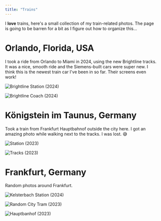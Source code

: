 ```yaml
---
title: "Trains"
---
```


I **love** trains, here's a small collection of my train-related photos. The page
is going to be barren for a bit as I figure out how to organize this...

# Orlando, Florida, USA

I took a ride from Orlando to Miami in 2024, using the new Brightline tracks. It was a nice, smooth ride and the Siemens-built cars were super new. I think this is the newest train car I've been in so far. Their screens even work!

![Brightline Station (2024)](brightline-station.jpg)

![Brightline Coach (2024)](brightline-coach.jpg)

# Königstein im Taunus, Germany

Took a train from Frankfurt Hauptbahnof outside the city here. I got an
amazing photo while walking next to the tracks. I was lost. 😅

![Station (2023)](königstein-station.jpg)

![Tracks (2023)](königstein-tracks.jpg)

# Frankfurt, Germany

Random photos around Frankfurt.

![Kelsterbach Station (2024)](kelsterbach-station.jpg)

![Random City Tram (2023)](frankfurt-tram.jpg)

![Hauptbanhof (2023)](frankfurt-hauptbahnhof.jpg)
